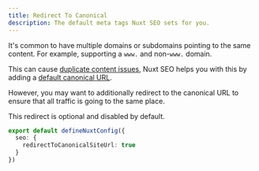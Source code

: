 ```yaml
---
title: Redirect To Canonical
description: The default meta tags Nuxt SEO sets for you.
---
```


It's common to have multiple domains or subdomains pointing to the same content. For example,
supporting a `www.` and non-`www.` domain.

This can cause [duplicate content issues](https://support.google.com/webmasters/answer/66359?hl=en),
Nuxt SEO helps you with this by adding a [default canonical URL](/nuxt-seo/guides/default-meta).

However, you may want to additionally redirect to the canonical URL to ensure that all traffic
is going to the same place.

This redirect is optional and disabled by default.

```ts [nuxt.config.ts]
export default defineNuxtConfig({
  seo: {
    redirectToCanonicalSiteUrl: true
  }
})
```

